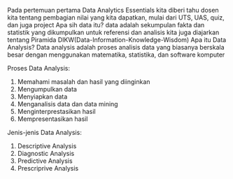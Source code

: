 Pada pertemuan pertama Data Analytics Essentials kita diberi tahu dosen kita tentang pembagian nilai yang kita dapatkan, mulai dari UTS, UAS, quiz, dan juga project
Apa sih data itu? data adalah sekumpulan fakta dan statistik yang dikumpulkan untuk referensi dan analisis
kita juga diajarkan tentang Piramida DIKW(Data-Information-Knowledge-Wisdom) 
Apa itu Data Analysis? Data analysis adalah proses analisis data yang biasanya berskala besar dengan menggunakan matematika, statistika, dan software komputer

Proses Data Analysis:
1. Memahami masalah dan hasil yang diinginkan
2. Mengumpulkan data
3. Menyiapkan data
4. Menganalisis data dan data mining
5. Menginterprestasikan hasil
6. Mempresentasikan hasil

Jenis-jenis Data Analysis:
1. Descriptive Analysis
2. Diagnostic Analysis
3. Predictive Analysis
4. Prescriprive Analysis
